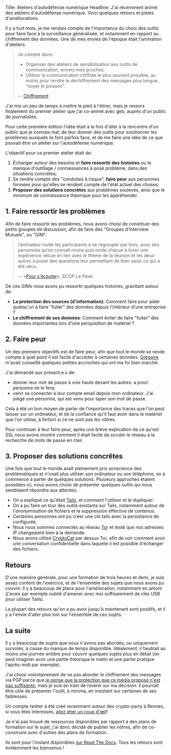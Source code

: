 Title: Ateliers d'autodéfense numérique
Headline: J'ai récemment animé des ateliers d'autodéfense numérique. Voici quelques retours et pistes d'améliorations.

Il y a huit mois, je me rendais compte de l'importance du choix des
outils pour faire face à la surveillance généralisée, et notamment en
rapport au chiffrement des données. Une de mes envies de l'époque était
l'animation d'ateliers.

> Je compte donc:
> 
>   - Organiser des ateliers de sensibilisation aux outils de
>     communication, envers mes proches;
>   - Utiliser la communication chiffrée le plus souvent possible, au
>     moins pour rendre le déchiffrement des messages plus longue,
>     "noyer le poisson".
> 
> \-- [Chiffrement](http://blog.notmyidea.org/chiffrement.html)

J'ai mis un peu de temps à mettre le pied à l'étrier, mais je ressors
finalement du premier atelier que j'ai co-animé avec geb, auprès d'un
public de journalistes.

Pour cette première édition l'idée était à la fois d'aller à la
rencontre d'un public que je connais mal, de leur donner des outils pour
solutionner les problèmes auxquels ils font parfois face, et de me faire
une idée de ce que pouvait être un atelier sur l'autodéfense numérique.

L'objectif pour ce premier atelier était de:

1.  Échanger autour des besoins et **faire ressortir des histoires** ou
    le manque d'outillage / connaissances à posé problème, dans des
    situations concrètes;
2.  Se rendre compte des "conduites à risque", **faire peur** aux
    personnes formées pour qu'elles se rendent compte de l'état actuel
    des choses;
3.  **Proposer des solutions concrètes** aux problèmes soulevés, ainsi
    que le minimum de connaissance théorique pour les appréhender.

## 1\. Faire ressortir les problèmes

Afin de faire ressortir les problèmes, nous avons choisi de constituer
des petits groupes de discussion, afin de faire des "Groupes d'Interview
Mutuels", ou "GIM":

> l’animateur invite les participants à se regrouper par trois, avec des
> personnes qu’on connaît moins puis invite chacun à livrer une
> expérience vécue en lien avec le thème de la réunion et les deux
> autres à poser des questions leur permettant de bien saisir ce qui a
> été vécu.
> 
> \-- «[Pour s'écouter](http://www.scoplepave.org/pour-s-ecouter)», SCOP
> Le Pavé.

De ces *GIMs* nous avons pu ressortir quelques histoires, gravitant
autour de:

  - **La protection des sources (d'information)**: Comment faire pour
    aider quelqu'un à faire "fuiter" des données depuis l'intérieur
    d'une entreprise ?
  - **Le chiffrement de ses données**: Comment éviter de faire "fuiter"
    des données importantes lors d'une perquisition de matériel ?

## 2\. Faire peur

Un des premiers objectifs est de faire peur, afin que tout le monde se
rende compte à quel point il est facile d'accéder à certaines données.
[Grégoire](http://blog.barbayellow.com/) m'avait conseillé quelques
petites accroches qui ont ma foi bien marché:

J'ai demandé aux présent.e.s de:

  - donner leur mot de passe à voix haute devant les autres: a priori
    personne ne le fera;
  - venir se connecter à leur compte email depuis mon ordinateur. J'ai
    piégé une personne, qui est venu pour taper son mot de passe.

Cela à été un bon moyen de parler de l'importance des traces que l'on
peut laisser sur un ordinateur, et de la confiance qu'il faut avoir dans
le matériel que l'on utilise, à fortiori si ce ne sont pas les vôtres.

Pour continuer à leur faire peur, après une brève explication de ce
qu'est SSL nous avons montré comment il était facile de scruter le
réseau à la recherche de mots de passe en clair.

## 3\. Proposer des solutions concrêtes

Une fois que tout le monde avait pleinement pris sonscience des
problématiques et n'osait plus utiliser son ordinateur ou son
téléphone, on à commencé à parler de quelques solutions. Plusieurs
approches étaient possibles ici, nous avons choisi de présenter quelques
outils qui nous semblaient répondre aux attentes:

  - On a expliqué ce qu'était [Tails](https://tails.boum.org), et
    comment l'utiliser et le dupliquer.
  - On a pu faire un tour des outils existants sur Tails, notamment
    autour de l'*anonymisation* de fichiers et la suppression effective
    de contenus.
  - Certaines personnes ont pu créer une clé tails avec la persistance
    de configurée.
  - Nous nous sommes connectés au réseau
    [Tor](https://www.torproject.org) et testé que nos adresses IP
    changeaient bien à la demande.
  - Nous avons utilisé [CryptoCat](https://crypto.cat) par dessus Tor,
    afin de voir comment avoir une conversation confidentielle dans
    laquelle il est possible d'échanger des fichiers.

## Retours

D'une manière générale, pour une formation de trois heures et demi, je
suis assez content de l'exercice, et de l'ensemble des sujets que nous
avons pu couvrir. Il y a beaucoup de place pour l'amélioration,
notamment en amont (j'avais par exemple oublié d'amener avec moi
suffisamment de clés USB pour utiliser Tails).

La plupart des retours qu'on a pu avoir jusqu'à maintenant sont
positifs, et il y a l'envie d'aller plus loin sur l'ensemble de ces
sujets.

## La suite

Il y a beaucoup de sujets que nous n'avons pas abordés, ou uniquement
survolés, à cause du manque de temps disponible. Idéalement, il faudrait
au moins une journée entière pour couvrir quelques sujets plus en détail
(on peut imaginer avoir une partie théorique le matin et une partie
pratique l'après-midi par exemple).

J'ai choisi volontairement de ne pas aborder le chiffrement des messages
via PGP parce que [je pense que la protection que ce média propose n'est
pas suffisante](%7Bfilename%7D2015.05.pgp-problemes.rst), mais je suis
en train de revenir sur ma décision: il pourrait être utile de présenter
l'outil, à minima, en insistant sur certaines de ses faiblesses.

Un compte twitter à été créé recemment autour des crypto-party à Rennes,
si vous êtes interessés, [allez jeter un coup
d'œil](https://twitter.com/CryptoPartyRNS)\!

Je n'ai pas trouvé de ressources disponibles par rapport à des plans de
formation sur le sujet, j'ai donc décidé de publier les nôtres, afin de
co-construire avec d'autres des plans de formation.

Ils sont pour l'instant disponibles [sur Read The
Docs](http://autodefense-numerique.readthedocs.org/en/latest/). Tous les
retours sont évidemment les bienvenus \!
